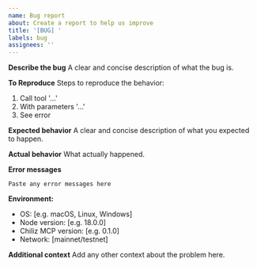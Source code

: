 ```yaml
---
name: Bug report
about: Create a report to help us improve
title: '[BUG] '
labels: bug
assignees: ''
---
```


**Describe the bug**
A clear and concise description of what the bug is.

**To Reproduce**
Steps to reproduce the behavior:
1. Call tool '...'
2. With parameters '...'
3. See error

**Expected behavior**
A clear and concise description of what you expected to happen.

**Actual behavior**
What actually happened.

**Error messages**
```
Paste any error messages here
```

**Environment:**
- OS: [e.g. macOS, Linux, Windows]
- Node version: [e.g. 18.0.0]
- Chiliz MCP version: [e.g. 0.1.0]
- Network: [mainnet/testnet]

**Additional context**
Add any other context about the problem here.